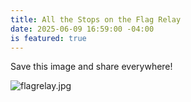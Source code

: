 ```yaml
---
title: All the Stops on the Flag Relay
date: 2025-06-09 16:59:00 -04:00
is featured: true
---
```


Save this image and share everywhere!

![flagrelay.jpg](/uploads/flagrelay.jpg)